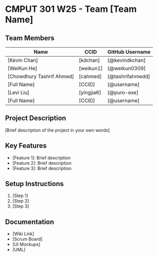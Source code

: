 # CMPUT 301 W25 - Team [Team Name]

## Team Members

| Name        | CCID   | GitHub Username |
| ----------- | ------ | --------------- |
| [Kevin Chan] | [kdchan] | [@kevindkchan]     |
| [WeiKun He] | [weikun1] | [@weikun0309]     |
| [Chowdhury Tashrif Ahmed] | [cahmed] | [@tashrifahmedd]     |
| [Full Name] | [CCID] | [@username]     |
| [Levi Liu] | [yingjia6] | [@puro-exe]     |
| [Full Name] | [CCID] | [@username]     |

## Project Description

[Brief description of the project in your own words]

## Key Features

- [Feature 1]: Brief description
- [Feature 2]: Brief description
- [Feature 3]: Brief description

## Setup Instructions

1. [Step 1]
2. [Step 2]
3. [Step 3]

## Documentation

- [Wiki Link]
- [Scrum Board]
- [UI Mockups]
- [UML]
